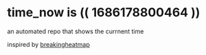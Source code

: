 # time_now is (( 1686178800464 ))

an automated repo that shows the currnent time

inspired by [breakingheatmap](https://github.com/breakingheatmap/breakingheatmap)